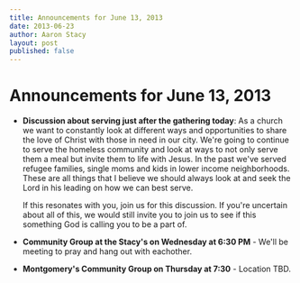```yaml
---
title: Announcements for June 13, 2013
date: 2013-06-23
author: Aaron Stacy
layout: post
published: false
---
```


# Announcements for June 13, 2013

 - **Discussion about serving just after the gathering today**: As a church we
   want to constantly look at different ways and opportunities to share the
   love of Christ with those in need in our city. We're going to continue to
   serve the homeless community and look at ways to not only serve them a meal
   but invite them to life with Jesus. In the past we've served refugee
   families, single moms and kids in lower income neighborhoods. These are all
   things that I believe we should always look at and seek the Lord in his
   leading on how we can best serve.

   If this resonates with you, join us for this discussion. If you're uncertain
   about all of this, we would still invite you to join us to see if this
   something God is calling you to be a part of.

 - **Community Group at the Stacy's on Wednesday at 6:30 PM** - We'll be
   meeting to pray and hang out with eachother.

 - **Montgomery's Community Group on Thursday at 7:30** - Location TBD.
